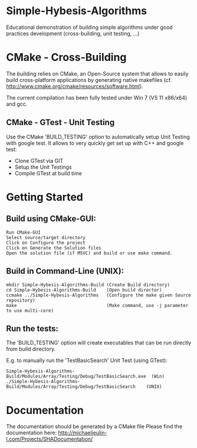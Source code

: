 # Simple-Hybesis-Algorithms
Educational demonstration of building simple algorithms under good practices development (cross-building, unit testing, ...)

# CMake - Cross-Building
The building relies on CMake, an Open-Source system that allows to easily build cross-platform applications by generating native makefiles (cf. http://www.cmake.org/cmake/resources/software.html).

The current compilation has been fully tested under Win 7 (VS 11 x86/x64) and gcc.

## CMake - GTest - Unit Testing
Use the CMake 'BUILD_TESTING' option to automatically setup Unit Testing with google test.
It allows to very quickly get set up with C++ and google test:

- Clone GTest via GIT
- Setup the Unit Testings
- Compile GTest at build time

# Getting Started
## Build using CMake-GUI:

    Run CMake-GUI
    Select source/target directory
    Click on Configure the project
    Click on Generate the Solution files
    Open the solution file (if MSVC) and build or use make command.

## Build in Command-Line (UNIX):

    mkdir Simple-Hybesis-Algorithms-Build (Create Build directory)
    cd Simple-Hybesis-Algorithms-Build    (Open build director)
    ccmake ../Simple-Hybesis-Algorithms   (Configure the make given Source repository)
    make                                  (Make command, use -j parameter to use multi-core)

## Run the tests:

The 'BUILD_TESTING' option will create executables that can be run directly from build directory.

E.g. to manually run the 'TestBasicSearch' Unit Test (using GTest):

    Simple-Hybesis-Algorithms-Build/Modules/Array/Testing/Debug/TestBasicSearch.exe  (Win)
    ./Simple-Hybesis-Algorithms-Build/Modules/Array/Testing/Debug/TestBasicSearch    (UNIX)

# Documentation
The documentation should be generated by a CMake file
Please find the documentation here:
http://michaeljeulin-l.com/Projects/SHADocumentation/

